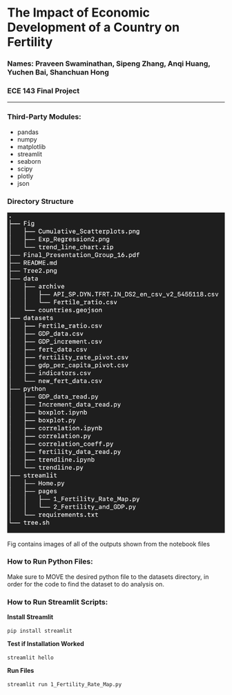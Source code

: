 # The Impact of Economic Development of a Country on Fertility 
### Names: Praveen Swaminathan, Sipeng Zhang, Anqi Huang, Yuchen Bai, Shanchuan Hong
### ECE 143 Final Project

------

### Third-Party Modules:

- pandas
- numpy
- matplotlib
- streamlit
- seaborn
- scipy
- plotly
- json

### Directory Structure
![](Tree2.png)

Fig contains images of all of the outputs shown from the notebook files

### How to Run Python Files:
Make sure to MOVE the desired python file to the datasets directory, in order for the code to find the dataset to do analysis on. 

### How to Run Streamlit Scripts:

**Install Streamlit**

``pip install streamlit``

**Test if Installation Worked**

``streamlit hello``

**Run Files**

``streamlit run 1_Fertility_Rate_Map.py``

